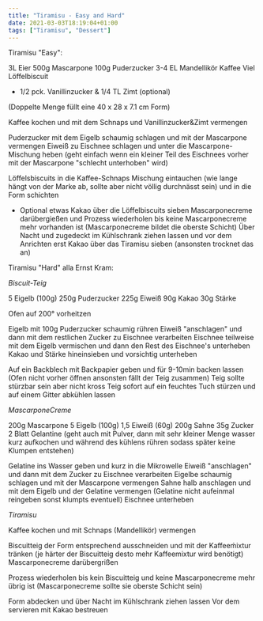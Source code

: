 ```yaml
---
title: "Tiramisu - Easy and Hard"
date: 2021-03-03T18:19:04+01:00
tags: ["Tiramisu", "Dessert"]
---
```


Tiramisu "Easy":

3L Eier
500g Mascarpone
100g Puderzucker
3-4 EL Mandellikör
Kaffee
Viel Löffelbiscuit 
- 1/2 pck. Vanillinzucker & 1/4 TL Zimt (optional)

(Doppelte Menge füllt eine 40 x 28 x 7.1 cm Form)

Kaffee kochen und mit dem Schnaps und Vanillinzucker&Zimt vermengen

Puderzucker mit dem Eigelb schaumig schlagen und mit der Mascarpone vermengen
Eiweiß zu Eischnee schlagen und unter die Mascarpone-Mischung heben (geht einfach wenn ein kleiner Teil des Eischnees vorher mit der Mascarpone "schlecht unterhoben" wird)

Löffelsbiscuits in die Kaffee-Schnaps Mischung eintauchen (wie lange hängt von der Marke ab, sollte aber nicht völlig durchnässt sein) und in die Form schichten
- Optional etwas Kakao über die Löffelbiscuits sieben
Mascarponecreme darübergießen und Prozess wiederholen bis keine Mascarponecreme mehr vorhanden ist (Mascarponecreme bildet die oberste Schicht)
Über Nacht und zugedeckt im Kühlschrank ziehen lassen und vor dem Anrichten erst Kakao über das Tiramisu sieben (ansonsten trocknet das an)



Tiramisu "Hard" alla Ernst Kram:


*Biscuit-Teig*

5 Eigelb (100g)
250g Puderzucker
225g Eiweiß
90g Kakao
30g Stärke

Ofen auf 200° vorheitzen

Eigelb mit 100g Puderzucker schaumig rühren
Eiweiß "anschlagen" und dann mit dem restlichen Zucker zu Eischnee verarbeiten
Eischnee teilweise mit dem Eigelb vermischen und dann den Rest des Eischnee's unterheben
Kakao und Stärke hineinsieben und vorsichtig unterheben

Auf ein Backblech mit Backpapier geben und für 9-10min backen lassen (Ofen nicht vorher öffnen ansonsten fällt der Teig zusammen) 
Teig sollte stürzbar sein aber nicht kross 
Teig sofort auf ein feuchtes Tuch stürzen und auf einem Gitter abkühlen lassen


*MascarponeCreme*

200g Mascarpone
5 Eigelb (100g)
1,5 Eiweiß (60g)
200g Sahne
35g Zucker
2 Blatt Gelantine (geht auch mit Pulver, dann mit sehr kleiner Menge wasser kurz aufkochen und während des kühlens rühren sodass später keine Klumpen entstehen)

Gelatine ins Wasser geben und kurz in die Mikrowelle
Eiweiß "anschlagen" und dann mit dem Zucker zu Eischnee verarbeiten
Eigelbe schaumig schlagen und mit der Mascarpone vermengen
Sahne halb anschlagen und mit dem Eigelb und der Gelatine vermengen (Gelatine nicht aufeinmal reingeben sonst klumpts eventuell)
Eischnee unterheben


*Tiramisu*

Kaffee kochen und mit Schnaps (Mandellikör) vermengen

Biscuitteig der Form entsprechend ausschneiden und mit der Kaffeeḿixtur tränken (je härter der Biscuitteig desto mehr Kaffeemixtur wird benötigt)
Mascarponecreme darübergrißen 

Prozess wiederholen bis kein Biscuitteig und keine Mascarponecreme mehr übrig ist (Mascarponecreme sollte sie oberste Schicht sein)

Form abdecken und über Nacht im Kühlschrank ziehen lassen
Vor dem servieren mit Kakao bestreuen

